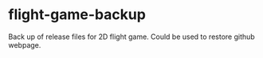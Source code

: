 # flight-game-backup
Back up of release files for 2D flight game. Could be used to restore github webpage.

